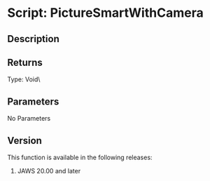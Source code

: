 # Script: PictureSmartWithCamera

## Description

## Returns

Type: Void\

## Parameters

No Parameters

## Version

This function is available in the following releases:

1.  JAWS 20.00 and later
